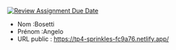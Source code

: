 [![Review Assignment Due Date](https://classroom.github.com/assets/deadline-readme-button-24ddc0f5d75046c5622901739e7c5dd533143b0c8e959d652212380cedb1ea36.svg)](https://classroom.github.com/a/ismyVXjU)
- Nom :Bosetti
- Prénom :Angelo
- URL public : https://tp4-sprinkles-fc9a76.netlify.app/

